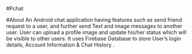 #Pchat



#About
An Android chat application having features such as send friend request to a user, and further send Text and image messages to another user. User can upload a profile image and update his/her status which will be visible to other users. It uses Firebase Database to store User’s login details, Account Information &amp; Chat History .

